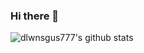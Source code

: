 ### Hi there 👋

![dlwnsgus777's github stats](https://github-readme-stats.vercel.app/api?username=dlwnsgus777&show_icons=true&theme=merko)
<!--
**dlwnsgus777/dlwnsgus777** is a ✨ _special_ ✨ repository because its `README.md` (this file) appears on your GitHub profile.

Here are some ideas to get you started:

- 🔭 I’m currently working on ...
- 🌱 I’m currently learning ...
- 👯 I’m looking to collaborate on ...
- 🤔 I’m looking for help with ...
- 💬 Ask me about ...
- 📫 How to reach me: ...
- 😄 Pronouns: ...
- ⚡ Fun fact: ...
-->
